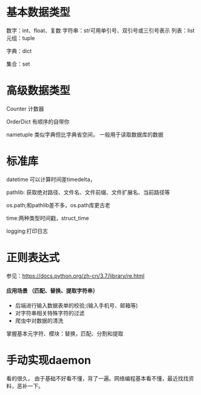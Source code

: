 # 基本数据类型

数字：int、float、复数 字符串：str可用单引号、双引号或三引号表示 列表：list 元组：tuple

字典：dict

集合：set

# 高级数据类型

Counter 计数器

OrderDict 有顺序的自带你

nametuple 类似字典但比字典省空间， 一般用于读取数据库的数据

# 标准库

datetime 可以计算时间差timedelta，

pathlib: 获取绝对路径、文件名、文件前缀、文件扩展名、当前路径等

os.path;和pathlib差不多，os.path库更古老

time:两种类型时间戳，struct_time

logging:打印日志

# 正则表达式

参见：https://docs.python.org/zh-cn/3.7/library/re.html

#### 应用场景 （匹配、替换、提取字符串）

- 后端进行输入数据表单的校验;(输入手机号、邮箱等)
- 对字符串相关特殊字符的过滤
- 爬虫中对数据的清洗

掌握基本元字符、模块：替换，匹配、分割和提取

# 手动实现daemon

看的很久， 由于基础不好看不懂，背了一遍。网络编程基本看不懂，最近找找资料，恶补一下。

